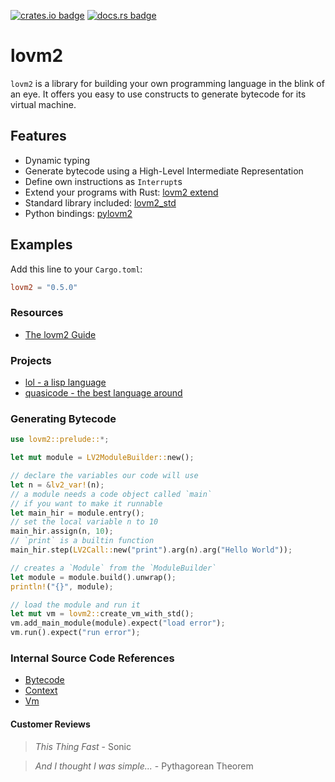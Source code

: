 [![crates.io badge](https://img.shields.io/crates/v/lovm2.svg)](https://crates.io/crates/lovm2)
[![docs.rs badge](https://docs.rs/lovm2/badge.svg?version=latest)](https://docs.rs/lovm2/)

# lovm2

`lovm2` is a library for building your own programming language in the blink of an eye. It offers you easy to use constructs to generate bytecode for its virtual machine.

## Features

- Dynamic typing
- Generate bytecode using a High-Level Intermediate Representation
- Define own instructions as `Interrupt`s
- Extend your programs with Rust: [lovm2 extend](README-extend.md)
- Standard library included: [lovm2_std](crates/lovm2_std/README.md)
- Python bindings: [pylovm2](pylovm2/README.md)

## Examples

Add this line to your `Cargo.toml`:

``` toml
lovm2 = "0.5.0"
```

### Resources

- [The lovm2 Guide](https://lausek.eu/lovm2/guide/book/)

### Projects

- [lol - a lisp language](https://github.com/lausek/lol)
- [quasicode - the best language around](https://github.com/witling/quasicode)

### Generating Bytecode

``` rust
use lovm2::prelude::*;

let mut module = LV2ModuleBuilder::new();

// declare the variables our code will use
let n = &lv2_var!(n);
// a module needs a code object called `main`
// if you want to make it runnable
let main_hir = module.entry();
// set the local variable n to 10
main_hir.assign(n, 10);
// `print` is a builtin function
main_hir.step(LV2Call::new("print").arg(n).arg("Hello World"));

// creates a `Module` from the `ModuleBuilder`
let module = module.build().unwrap();
println!("{}", module);

// load the module and run it
let mut vm = lovm2::create_vm_with_std();
vm.add_main_module(module).expect("load error");
vm.run().expect("run error");
```

### Internal Source Code References

- [Bytecode](https://github.com/lausek/lovm2/blob/master/crates/lovm2_core/src/bytecode.rs)
- [Context](https://github.com/lausek/lovm2/blob/master/crates/lovm2_core/src/vm/context.rs)
- [Vm](https://github.com/lausek/lovm2/blob/master/crates/lovm2_core/src/vm/mod.rs)

#### Customer Reviews

> *This Thing Fast* - Sonic

> *And I thought I was simple...* - Pythagorean Theorem

